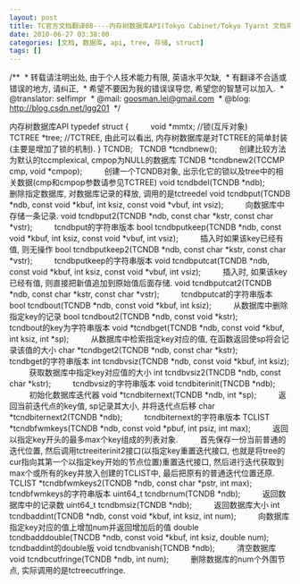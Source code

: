 ```yaml
---
layout: post
title: TC官方文档翻译08----内存树数据库API(Tokyo Cabinet/Tokyo Tyarnt 文档系列)
date: 2010-06-27 03:38:00
categories: [文档, 数据库, api, tree, 存储, struct]
tags: []
---
```

/**
 * 转载请注明出处, 由于个人技术能力有限, 英语水平欠缺,
 * 有翻译不合适或错误的地方, 请纠正,
 * 希望不要因为我的错误误导您, 希望您的智慧可以加入.
 * @translator: selfimpr
 * @mail: goosman.lei@gmail.com
 * @blog: http://blog.csdn.net/lgg201
 */
 
 

内存树数据库API
typedef struct {
         void
*mmtx; //锁(互斥对象)
         TCTREE
*tree; //TCTREE, 由此可以看出, 内存树数据库是对TCTREE的简单封装(主要是增加了锁的机制).
} TCNDB;
 
TCNDB *tcndbnew();
         创建比较方法为默认的tccmplexical, cmpop为NULL的数据库
TCNDB *tcndbnew2(TCCMP cmp, void *cmpop);
         创建一个TCNDB对象, 出示化它的锁以及tree中的相关数据(cmp和cmpop参数请参见TCTREE)
void tcndbdel(TCNDB *ndb);
         删除指定数据库, 对数据库记录的释放, 调用的是tctreedel
void tcndbput(TCNDB *ndb, const void *kbuf,
int ksiz, const void *vbuf, int vsiz);
         向数据库中存储一条记录.
void tcndbput2(TCNDB *ndb, const char
*kstr, const char *vstr);
         tcndbput的字符串版本
bool tcndbputkeep(TCNDB *ndb, const void
*kbuf, int ksiz, const void *vbuf, int vsiz);
         插入时如果该key已经有值, 则无操作
bool tcndbputkeep2(TCNDB *ndb, const char
*kstr, const char *vstr);
         tcndbputkeep的字符串版本
void tcndbputcat(TCNDB *ndb, const void
*kbuf, int ksiz, const void *vbuf, int vsiz);
         插入时, 如果该key已经有值, 则直接把新值追加到原始值后面存储.
void tcndbputcat2(TCNDB *ndb, const char
*kstr, const char *vstr);
         tcndbputcat的字符串版本
bool tcndbout(TCNDB *ndb, const void *kbuf,
int ksiz);
         从数据库中删除指定key的记录
bool tcndbout2(TCNDB *ndb, const void
*kstr);
         tcndbout的key为字符串版本
void *tcndbget(TCNDB *ndb, const void
*kbuf, int ksiz, int *sp);
         从数据库中检索指定key对应的值, 在函数返回使sp将会记录该值的大小
char *tcndbget2(TCNDB *ndb, const char
*kstr);
         tcndbget的字符串版本
int tcndbvsiz(TCNDB *ndb, const void *kbuf,
int ksiz);
         获取数据库中指定key对应值的大小
int tcndbvsiz2(TNCDB *ndb, const char
*kstr);
         tcndbvsiz的字符串版本
void tcndbiterinit(TNCDB *ndb);
         初始化数据库迭代器
void *tcndbiternext(TCNDB *ndb, int *sp);
         返回当前迭代点的key值, sp记录其大小, 并将迭代点后移
char *tcndbiternext2(TCNDB *ndb);
         tcndbiternext的字符串版本
TCLIST *tcndbfwmkeys(TCNDB *ndb, const void
*pbuf, int psiz, int max);
         返回以指定key开头的最多max个key组成的列表对象.
         首先保存一份当前普通的迭代位置, 然后调用tctreeiterinit2接口(以指定key重置迭代接口, 也就是将tree的cur指向其第一个以指定key开始的节点位置)重置迭代接口, 然后进行迭代获取到max个或所有的key并放入创建的TCLIST中, 最后把原有的普通迭代位置还原.
TCLIST *tcndbfwmkeys2(TCNDB *ndb, const
char *pstr, int max);
         tcndbfwmkeys的字符串版本
uint64_t tcndbrnum(TCNDB *ndb);
         返回数据库中的记录数
uint64_t tcndbmsiz(TCNDB *ndb);
         返回数据库大小
int tcndbaddint(TCNDB *ndb, const void
*kbuf, int ksiz, int num);
         向数据库指定key对应的值上增加num并返回增加后的值
double tcndbadddouble(TNCDB *ndb, const
void *kbuf, int ksiz, double num);
         tcndbaddint的double版
void tcndbvanish(TCNDB *ndb);
         清空数据库
void tcndbcutfringe(TCNDB *ndb, int num);
         删除数据库的num个外围节点, 实际调用的是tctreecutfringe.
 
